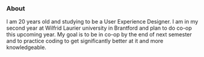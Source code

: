 ### About


I am 20 years old and studying to be a User Experience Designer. I am in my second year at Wilfrid Laurier university in Brantford and plan to do co-op this upcoming year. My goal is to be in co-op by the end of next semester and to practice coding to get significantly better at it and more knowledgeable.